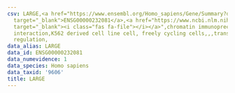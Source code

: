 ```yaml
---
csv: LARGE,<a href="https://www.ensembl.org/Homo_sapiens/Gene/Summary?db=core;g=ENSG00000232081"
  target="_blank">ENSG00000232081</a>,<a href="https://www.ncbi.nlm.nih.gov/pubmed/23959860"
  target="_blank"><i class="fas fa-file"></i></a>",chromatin immunoprecipitation assay,direct
  interaction,K562 derived cell line cell, freely cycling cells,,,transcriptional
  regulation,
data_alias: LARGE
data_id: ENSG00000232081
data_numevidence: 1
data_species: Homo sapiens
data_taxid: '9606'
title: LARGE
---
```


